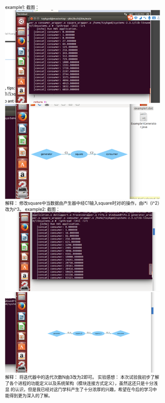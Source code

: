 example1:
截图：
![example1](https://github.com/tzykgod/ES2016_14353281/blob/master/example1.png)
![example1_2](https://github.com/tzykgod/ES2016_14353281/blob/master/example1_2.png)
解释：
修改square中当数据由产生器中经C1输入square时对i的操作，由i*i（i^2）改为i^3。
example2:
截图：
![example2](https://github.com/tzykgod/ES2016_14353281/blob/master/example2.png)
![example2_2](https://github.com/tzykgod/ES2016_14353281/blob/master/example2_2.png)
解释：
将迭代器中的迭代次数N由3改为2即可。
实验感想：
本次试验我初步了解了各个进程的功能定义以及系统架构（模块连接方式定义），虽然这还只是十分浅显
的认识，但是我已经对这门学科产生了十分浓厚的兴趣，希望在今后的学习中能得到更为深入的了解。